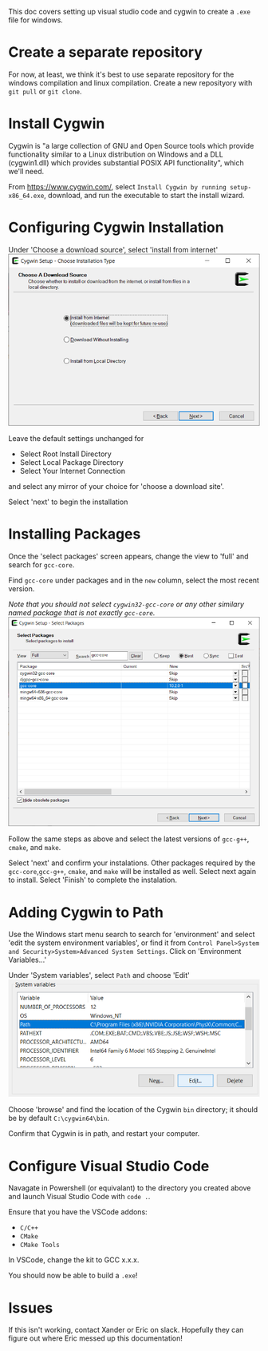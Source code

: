 This doc covers setting up visual studio code and cygwin to create a `.exe` file for windows. 

# Create a separate repository
For now, at least, we think it's best to use separate repository for the windows compilation and linux compilation. 
Create a new reposityory with `git pull` or `git clone`.

# Install Cygwin
Cygwin is "a large collection of GNU and Open Source tools which provide functionality similar to a Linux distribution on Windows and 
a DLL (cygwin1.dll) which provides substantial POSIX API functionality", which we'll need.

From https://www.cygwin.com/, select `Install Cygwin by running setup-x86_64.exe`, download, and run the executable to start the install wizard.

# Configuring Cygwin Installation
Under 'Choose a download source', select 'install from internet'
![select 'install from internet](images/5-Cygwin-choose-download.png)

Leave the default settings unchanged for
* Select Root Install Directory
* Select Local Package Directory
* Select Your Internet Connection

and select any mirror of your choice for 'choose a download site'. 

Select 'next' to begin the installation

# Installing Packages
Once the 'select packages' screen appears, change the view to 'full' and search for `gcc-core`.

Find `gcc-core` under packages and in the `new` column, select the most recent version.

*Note that you should not select `cygwin32-gcc-core` or any other similary named package that is not exactly `gcc-core`.*
![Select gcc-core](images/5-Cygwin-gcc-core.png)

Follow the same steps as above and select the latest versions of `gcc-g++`, `cmake`, and `make`.

Select 'next' and confirm your instalations. Other packages required by the `gcc-core`,`gcc-g++`, `cmake`, and `make` will be installed as well. Select next again to install. Select 'Finish' to complete the instalation. 

# Adding Cygwin to Path
Use the Windows start menu search to search for 'environment' and select 'edit the system environment variables', or find it from `Control Panel>System and Security>System>Advanced System Settings`. Click on 'Environment Variables...'

Under 'System variables', select `Path` and choose 'Edit'
![Select 'Path' and 'Edit'](images/5-Cygwin-edit-path.png)

Choose 'browse' and find the location of the Cygwin `bin` directory; it should be by default `C:\cygwin64\bin`. 

Confirm that Cygwin is in path, and restart your computer.

# Configure Visual Studio Code
Navagate in Powershell (or equivalant) to the directory you created above and launch Visual Studio Code with `code .`.

Ensure that you have the VSCode addons:
* `C/C++`
* `CMake`
* `CMake Tools`

In VSCode, change the kit to GCC x.x.x. 

You should now be able to build a `.exe`!

# Issues
If this isn't working, contact Xander or Eric on slack. Hopefully they can figure out where Eric messed up this documentation!
